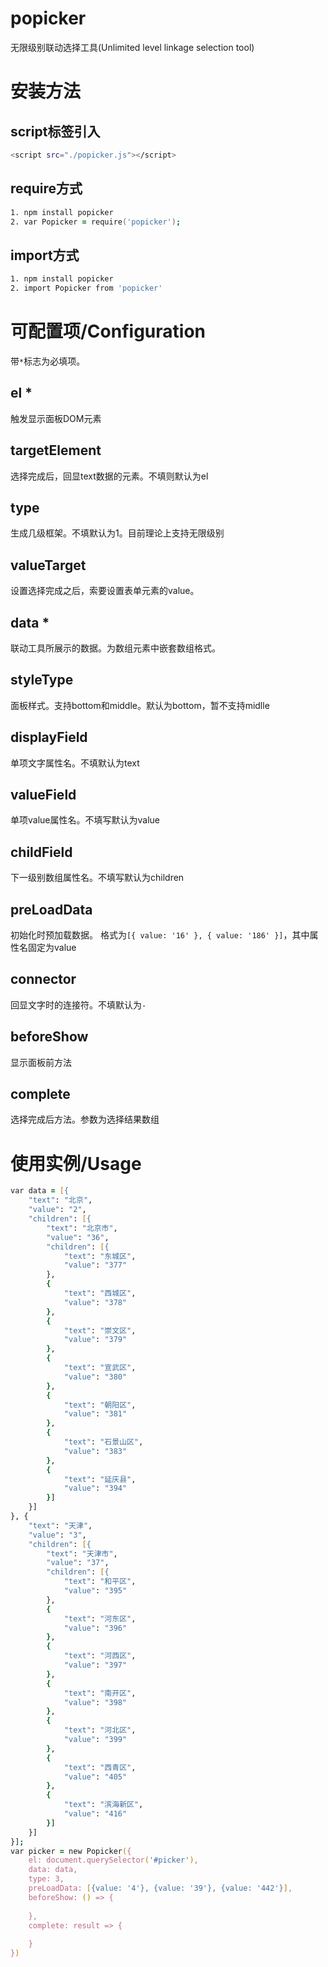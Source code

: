 # popicker
无限级别联动选择工具(Unlimited level linkage selection tool)

# 安装方法
## script标签引入
```zsh
<script src="./popicker.js"></script>
```
## require方式
```zsh
1. npm install popicker
2. var Popicker = require('popicker');
```
## import方式
```zsh
1. npm install popicker
2. import Popicker from 'popicker'
```

# 可配置项/Configuration
带`*`标志为必填项。
## el *
触发显示面板DOM元素
## targetElement
选择完成后，回显text数据的元素。不填则默认为el
## type
生成几级框架。不填默认为1。目前理论上支持无限级别
## valueTarget
设置选择完成之后，索要设置表单元素的value。
## data *
联动工具所展示的数据。为数组元素中嵌套数组格式。
## styleType
面板样式。支持bottom和middle。默认为bottom，暂不支持midlle
## displayField
单项文字属性名。不填默认为text
## valueField
单项value属性名。不填写默认为value
## childField
下一级别数组属性名。不填写默认为children
## preLoadData
初始化时预加载数据。
格式为`[{ value: '16' }, { value: '186' }]`，其中属性名固定为value
## connector
回显文字时的连接符。不填默认为`-`
## beforeShow
显示面板前方法
## complete
选择完成后方法。参数为选择结果数组


# 使用实例/Usage
```zsh
var data = [{
    "text": "北京",
    "value": "2",
    "children": [{
        "text": "北京市",
        "value": "36",
        "children": [{
            "text": "东城区",
            "value": "377"
        },
        {
            "text": "西城区",
            "value": "378"
        },
        {
            "text": "崇文区",
            "value": "379"
        },
        {
            "text": "宣武区",
            "value": "380"
        },
        {
            "text": "朝阳区",
            "value": "381"
        },
        {
            "text": "石景山区",
            "value": "383"
        },
        {
            "text": "延庆县",
            "value": "394"
        }]
    }]
}, {
    "text": "天津",
    "value": "3",
    "children": [{
        "text": "天津市",
        "value": "37",
        "children": [{
            "text": "和平区",
            "value": "395"
        },
        {
            "text": "河东区",
            "value": "396"
        },
        {
            "text": "河西区",
            "value": "397"
        },
        {
            "text": "南开区",
            "value": "398"
        },
        {
            "text": "河北区",
            "value": "399"
        },
        {
            "text": "西青区",
            "value": "405"
        },
        {
            "text": "滨海新区",
            "value": "416"
        }]
    }]
}];
var picker = new Popicker({
    el: document.querySelector('#picker'),
    data: data,
    type: 3,
    preLoadData: [{value: '4'}, {value: '39'}, {value: '442'}],
    beforeShow: () => {
        
    },
    complete: result => {
    
    }
})
```
